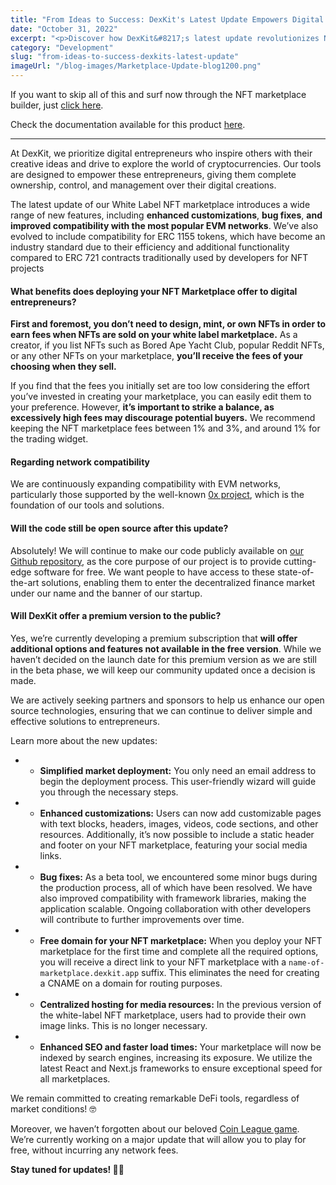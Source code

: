 ```yaml
---
title: "From Ideas to Success: DexKit's Latest Update Empowers Digital Entrepreneurs in the Crypto World"
date: "October 31, 2022"
excerpt: "<p>Discover how DexKit&#8217;s latest update revolutionizes NFT marketplaces, providing digital entrepreneurs with unparalleled control, enhanced customizations, and improved SEO. Explore the new features, including compatibility with ERC 1155 tokens, simplified deployment process, bug fixes, and more. Learn how DexKit empowers creators to maximize their earnings and amplify their presence in the decentralized finance market</p> "
category: "Development"
slug: "from-ideas-to-success-dexkits-latest-update"
imageUrl: "/blog-images/Marketplace-Update-blog1200.png"
---
```


If you want to skip all of this and surf now through the NFT marketplace builder, just [click here](https://whitelabel-nft.dexkit.com/admin).

Check the documentation available for this product [here](https://docs.dexkit.com/defi-products/nft-marketplace/overview).

* * *

At DexKit, we prioritize digital entrepreneurs who inspire others with their creative ideas and drive to explore the world of cryptocurrencies. Our tools are designed to empower these entrepreneurs, giving them complete ownership, control, and management over their digital creations.

The latest update of our White Label NFT marketplace introduces a wide range of new features, including **enhanced customizations**, **bug fixes**, **and improved compatibility with the most popular EVM networks**. We’ve also evolved to include compatibility for ERC 1155 tokens, which have become an industry standard due to their efficiency and additional functionality compared to ERC 721 contracts traditionally used by developers for NFT projects

#### What benefits does deploying your NFT Marketplace offer to digital entrepreneurs?

**First and foremost, you don’t need to design, mint, or own NFTs in order to earn fees when NFTs are sold on your white label marketplace.** As a creator, if you list NFTs such as Bored Ape Yacht Club, popular Reddit NFTs, or any other NFTs on your marketplace, **you’ll receive the fees of your choosing when they sell.**

If you find that the fees you initially set are too low considering the effort you’ve invested in creating your marketplace, you can easily edit them to your preference. However, **it’s important to strike a balance, as excessively high fees may discourage potential buyers.** We recommend keeping the NFT marketplace fees between 1% and 3%, and around 1% for the trading widget.

#### Regarding network compatibility

We are continuously expanding compatibility with EVM networks, particularly those supported by the well-known [0x project](https://0x.org/), which is the foundation of our tools and solutions.

#### Will the code still be open source after this update?

Absolutely! We will continue to make our code publicly available on [our Github repository](https://github.com/DexKit/open-nft-marketplace), as the core purpose of our project is to provide cutting-edge software for free. We want people to have access to these state-of-the-art solutions, enabling them to enter the decentralized finance market under our name and the banner of our startup.

#### Will DexKit offer a premium version to the public?

Yes, we’re currently developing a premium subscription that **will offer additional options and features not available in the free version**. While we haven’t decided on the launch date for this premium version as we are still in the beta phase, we will keep our community updated once a decision is made.

We are actively seeking partners and sponsors to help us enhance our open source technologies, ensuring that we can continue to deliver simple and effective solutions to entrepreneurs.

Learn more about the new updates:

*   *   **Simplified market deployment:** You only need an email address to begin the deployment process. This user-friendly wizard will guide you through the necessary steps.

*   *   **Enhanced customizations:** Users can now add customizable pages with text blocks, headers, images, videos, code sections, and other resources. Additionally, it’s now possible to include a static header and footer on your NFT marketplace, featuring your social media links.

*   *   **Bug fixes:** As a beta tool, we encountered some minor bugs during the production process, all of which have been resolved. We have also improved compatibility with framework libraries, making the application scalable. Ongoing collaboration with other developers will contribute to further improvements over time.

*   *   **Free domain for your NFT marketplace:** When you deploy your NFT marketplace for the first time and complete all the required options, you will receive a direct link to your NFT marketplace with a `name-of-marketplace.dexkit.app` suffix. This eliminates the need for creating a CNAME on a domain for routing purposes.

*   *   **Centralized hosting for media resources:** In the previous version of the white-label NFT marketplace, users had to provide their own image links. This is no longer necessary.

*   *   **Enhanced SEO and faster load times:** Your marketplace will now be indexed by search engines, increasing its exposure. We utilize the latest React and Next.js frameworks to ensure exceptional speed for all marketplaces.

We remain committed to creating remarkable DeFi tools, regardless of market conditions! 🤓

Moreover, we haven’t forgotten about our beloved [Coin League game](https://coinleague.com/). We’re currently working on a major update that will allow you to play for free, without incurring any network fees.

**Stay tuned for updates! 🧙‍♂️**